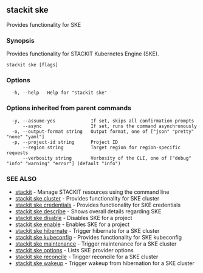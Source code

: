 ## stackit ske

Provides functionality for SKE

### Synopsis

Provides functionality for STACKIT Kubernetes Engine (SKE).

```
stackit ske [flags]
```

### Options

```
  -h, --help   Help for "stackit ske"
```

### Options inherited from parent commands

```
  -y, --assume-yes             If set, skips all confirmation prompts
      --async                  If set, runs the command asynchronously
  -o, --output-format string   Output format, one of ["json" "pretty" "none" "yaml"]
  -p, --project-id string      Project ID
      --region string          Target region for region-specific requests
      --verbosity string       Verbosity of the CLI, one of ["debug" "info" "warning" "error"] (default "info")
```

### SEE ALSO

* [stackit](./stackit.md)	 - Manage STACKIT resources using the command line
* [stackit ske cluster](./stackit_ske_cluster.md)	 - Provides functionality for SKE cluster
* [stackit ske credentials](./stackit_ske_credentials.md)	 - Provides functionality for SKE credentials
* [stackit ske describe](./stackit_ske_describe.md)	 - Shows overall details regarding SKE
* [stackit ske disable](./stackit_ske_disable.md)	 - Disables SKE for a project
* [stackit ske enable](./stackit_ske_enable.md)	 - Enables SKE for a project
* [stackit ske hibernate](./stackit_ske_hibernate.md)	 - Trigger hibernate for a SKE cluster
* [stackit ske kubeconfig](./stackit_ske_kubeconfig.md)	 - Provides functionality for SKE kubeconfig
* [stackit ske maintenance](./stackit_ske_maintenance.md)	 - Trigger maintenance for a SKE cluster
* [stackit ske options](./stackit_ske_options.md)	 - Lists SKE provider options
* [stackit ske reconcile](./stackit_ske_reconcile.md)	 - Trigger reconcile for a SKE cluster
* [stackit ske wakeup](./stackit_ske_wakeup.md)	 - Trigger wakeup from hibernation for a SKE cluster

